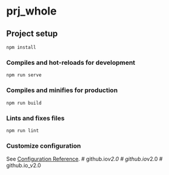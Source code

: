 # prj_whole

## Project setup
```
npm install
```

### Compiles and hot-reloads for development
```
npm run serve
```

### Compiles and minifies for production
```
npm run build
```

### Lints and fixes files
```
npm run lint
```

### Customize configuration
See [Configuration Reference](https://cli.vuejs.org/config/).
#   g i t h u b . i o _ v 2 . 0  
 #   g i t h u b . i o _ v 2 . 0  
 #   g i t h u b . i o _ v 2 . 0  
 